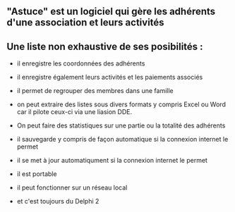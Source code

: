 
"Astuce" est un logiciel qui gère les adhérents d'une association et leurs activités
--

Une liste non exhaustive de ses posibilités :
--
- il enregistre les coordonnées des adhérents
- il enregistre également leurs activités et les paiements associés
- il permet de regrouper des membres dans une famille
- on peut extraire des listes sous divers formats y compris Excel ou Word car il pilote ceux-ci via une liasion DDE.
- On peut faire des statistiques sur une partie ou la totalité des adhérents
- il sauvegarde y compris de façon automatique si la connexion internet le permet

- il se met à jour automatiqument si la connexion internet le permet
- il est portable
- il peut fonctionner sur un réseau local
- et c'est toujours du Delphi 2

